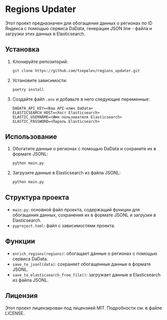# Regions Updater

Этот проект предназначен для обогащения данных о регионах по ID Яндекса с помощью сервиса DaData, генерации JSON line - файла и загрузки этих данных в Elasticsearch.

## Установка

1. Клонируйте репозиторий:
    ```sh
    git clone https://github.com/tsepelev/regions_updater.git
    ```
2. Установите зависимости:
    ```sh
    poetry install
    ```
3. Создайте файл `.env` и добавьте в него следующие переменные:
    ```env
    DADATA_API_KEY=<Ваш API-ключ DaData>
    ELASTICSEARCH_HOST=<Хост Elasticsearch>
    ELASTIC_USERNAME=<Имя пользователя Elasticsearch>
    ELASTIC_PASSWORD=<Пароль Elasticsearch>
    ```

## Использование

1. Обогатите данные о регионах с помощью DaData и сохраните их в формате JSONL:
    ```sh
    python main.py
    ```
2. Загрузите данные в Elasticsearch из файла JSONL:
    ```sh
    python main.py
    ```

## Структура проекта

- `main.py`: основной файл проекта, содержащий функции для обогащения данных, сохранения их в формате JSONL и загрузки в Elasticsearch.
- `pyproject.toml`: файл с зависимостями проекта.

## Функции

- `enrich_regions(regions)`: обогащает данные о регионах с помощью сервиса DaData.
- `save_to_jsonl(data)`: сохраняет обогащенные данные в формате JSONL.
- `save_to_elasticsearch_from_file()`: загружает данные в Elasticsearch из файла JSONL.

## Лицензия

Этот проект лицензирован под лицензией MIT. Подробности см. в файле LICENSE.